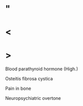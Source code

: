 # "

# <

# >

Blood parathyroid hormone
(High.)

Osteitis fibrosa cystica

Pain in bone

Neuropsychiatric overtone
